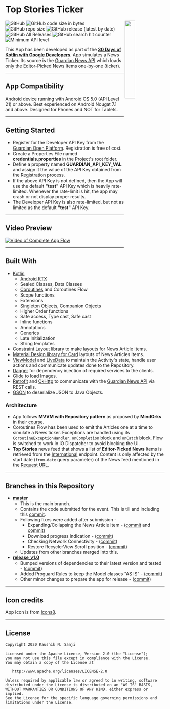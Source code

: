 # Top Stories Ticker

<image align="right" src="https://github.com/kaushiknsanji/TopStoriesTicker/blob/master/app/src/main/res/mipmap-xxxhdpi/ic_launcher.png" width="25%"/>

![GitHub](https://img.shields.io/github/license/kaushiknsanji/TopStoriesTicker)  ![GitHub code size in bytes](https://img.shields.io/github/languages/code-size/kaushiknsanji/TopStoriesTicker)  ![GitHub repo size](https://img.shields.io/github/repo-size/kaushiknsanji/TopStoriesTicker)
![GitHub release (latest by date)](https://img.shields.io/github/v/release/kaushiknsanji/TopStoriesTicker)  ![GitHub All Releases](https://img.shields.io/github/downloads/kaushiknsanji/TopStoriesTicker/total) ![GitHub search hit counter](https://img.shields.io/github/search/kaushiknsanji/TopStoriesTicker/News%20Ticker%20App) ![Minimum API level](https://img.shields.io/badge/API-21+-yellow)

This App has been developed as part of the **[30 Days of Kotlin with Google Developers](https://eventsonair.withgoogle.com/events/kotlin)**. App simulates a News Ticker. Its source is the [Guardian News API](https://open-platform.theguardian.com/documentation/) which loads only the Editor-Picked News Items one-by-one (ticker).

---

## App Compatibility

Android device running with Android OS 5.0 (API Level 21) or above. Best experienced on Android Nougat 7.1 and above. Designed for Phones and NOT for Tablets.

---

## Getting Started

* Register for the Developer API Key from the [Guardian Open Platform](https://open-platform.theguardian.com/access/). Registration is free of cost.
* Create a Properties File named **credentials.properties** in the Project's root folder.
* Define a property named **GUARDIAN_API_KEY_VAL** and assign it the value of the API Key obtained from the Registration process.
* If the above API Key is not defined, then the App will use the default **"test"** API Key which is heavily rate-limited. Whenever the rate-limit is hit, the app may crash or not display proper results.
* The Developer API Key is also rate-limited, but not as limited as the default **"test"** API Key.

---

## Video Preview

[![Video of Complete App Flow](https://i.ytimg.com/vi/LD0MLimm2_8/maxresdefault.jpg)](https://youtu.be/LD0MLimm2_8)

---

## Built With

* [Kotlin](https://kotlinlang.org/)
	* [Android KTX](https://developer.android.com/kotlin/ktx)
	* Sealed Classes, Data Classes
	* [Coroutines](https://kotlinlang.org/docs/reference/coroutines-overview.html) and Coroutines Flow
	* Scope functions
	* Extensions
	* Singleton Objects, Companion Objects
	* Higher Order functions
	* Safe access, Type cast, Safe cast
	* Inline functions
	* Annotations
	* Generics
	* Late Initialization
	* String templates
* [Constraint Layout library](https://developer.android.com/training/constraint-layout/index.html) to make layouts for News Article Items.
* [Material Design library for Card](https://material.io/develop/android/components/cards/) layouts of News Articles Items.
* [ViewModel](https://developer.android.com/topic/libraries/architecture/viewmodel) and [LiveData](https://developer.android.com/topic/libraries/architecture/livedata) to maintain the Activity's state, handle user actions and communicate updates done to the Repository.
* [Dagger](https://github.com/google/dagger) for dependency injection of required services to the clients.
* [Glide](https://bumptech.github.io/glide/) to load Images.
* [Retrofit](https://square.github.io/retrofit/) and [OkHttp](https://square.github.io/okhttp/) to communicate with the [Guardian News API](https://open-platform.theguardian.com/documentation/) via REST calls.
* [GSON](https://github.com/google/gson) to deserialize JSON to Java Objects.

### Architecture

* App follows **MVVM with Repository pattern** as proposed by **MindOrks** in their [course](https://mindorks.com/android-app-development-online-course-for-professionals).
* Coroutines Flow has been used to emit the Articles one at a time to simulate a News ticker. Exceptions are handled using its `CoroutineExceptionHandler`, `onCompletion` block and `onCatch` block. Flow is switched to work in IO Dispatcher to avoid blocking the UI.
* **Top Stories** news feed that shows a list of **Editor-Picked News** Items is retrieved from the [International](http://content.guardianapis.com/international) endpoint. Content is only affected by the start date (`from-date` query parameter) of the News feed mentioned in the [Request URL](https://content.guardianapis.com/international?show-editors-picks=true&from-date=2020-06-01&show-fields=trailText,byline,thumbnail&api-key=test).

---

## Branches in this Repository

* **[master](https://github.com/kaushiknsanji/TopStoriesTicker)**
	* This is the main branch.
	* Contains the code submitted for the event. This is till and including this [commit](https://github.com/kaushiknsanji/TopStoriesTicker/commit/2df0f61d8c4ccb5332668c3dae460f286dd9da78).
	* Following fixes were added after submission -
		* Expanding/Collapsing the News Article Item - ([commit](https://github.com/kaushiknsanji/TopStoriesTicker/commit/220050d88f83c5a28f05fb8d6d92d062240e8cbe) and [commit](https://github.com/kaushiknsanji/TopStoriesTicker/commit/98a785686cff5b0db31cf4c0b782036c69cf36a5))
		* Download progress indication - ([commit](https://github.com/kaushiknsanji/TopStoriesTicker/commit/4af0900897d671d7f90675833aab5bf70f61bdca))
		* Checking Network Connectivity - ([commit](https://github.com/kaushiknsanji/TopStoriesTicker/commit/838402c41aeb2bb75de90487d0c69c89326bd105))
		* Restore RecyclerView Scroll position - ([commit](https://github.com/kaushiknsanji/TopStoriesTicker/commit/fb2980f9a3a8f59d44aa03703c5c6b718f7f2c19))
	* Updates from other branches merged into this.
* **[release_v1.0](https://github.com/kaushiknsanji/TopStoriesTicker/tree/release_v1.0)**
	* Bumped versions of dependencies to their latest version and tested - ([commit](https://github.com/kaushiknsanji/TopStoriesTicker/commit/5db4e0951d4501b778ab2b353337dce1c2a20b85))
	* Added Proguard Rules to keep the Model classes "AS IS" - ([commit](https://github.com/kaushiknsanji/TopStoriesTicker/commit/1a9c5f72bcaaf648445122f2e4183f16c1dd0878))
	* Other minor changes to prepare the app for release - ([commit](https://github.com/kaushiknsanji/TopStoriesTicker/commit/1a9c5f72bcaaf648445122f2e4183f16c1dd0878))

---

## Icon credits

App Icon is from [Icons8](https://icons8.com).

---

## License

```
Copyright 2020 Kaushik N. Sanji

Licensed under the Apache License, Version 2.0 (the "License"); 
you may not use this file except in compliance with the License. 
You may obtain a copy of the License at

   http://www.apache.org/licenses/LICENSE-2.0
   
Unless required by applicable law or agreed to in writing, software
distributed under the License is distributed on an "AS IS" BASIS,
WITHOUT WARRANTIES OR CONDITIONS OF ANY KIND, either express or implied.
See the License for the specific language governing permissions and
limitations under the License.
```
